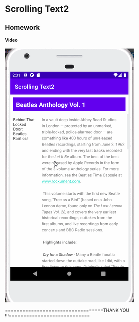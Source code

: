 Scrolling Text2
==========================
## Homework

#### Video
![](./video.gif)




==================================THANK YOU !!!============================